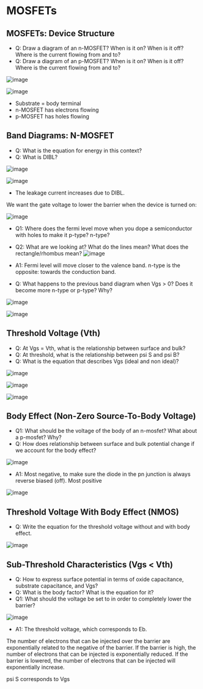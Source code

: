 # MOSFETs

## MOSFETs: Device Structure
- Q: Draw a diagram of an n-MOSFET? When is it on? When is it off? Where is the current flowing from and to?
- Q: Draw a diagram of an p-MOSFET? When is it on? When is it off? Where is the current flowing from and to? 
  
![image](https://github.com/user-attachments/assets/08510c29-ce29-4b74-b6d8-d2191fc8d6ac)

![image](https://github.com/user-attachments/assets/56a74cb2-af09-4b50-a48d-2c6c87df1c33)

- Substrate = body terminal
- n-MOSFET has electrons flowing
- p-MOSFET has holes flowing

## Band Diagrams: N-MOSFET
- Q: What is the equation for energy in this context?
- Q: What is DIBL?
  
![image](https://github.com/user-attachments/assets/999e1753-e71b-4ba3-8b6e-5581545b691e)

![image](https://github.com/user-attachments/assets/08254a91-80a4-4638-a8b3-5559aae26dc2)
- The leakage current increases due to DIBL.

We want the gate voltage to lower the barrier when the device is turned on:

![image](https://github.com/user-attachments/assets/041de298-006c-4520-85ba-37c40117c49a)

- Q1: Where does the fermi level move when you dope a semiconductor with holes to make it p-type? n-type?
- Q2: What are we looking at? What do the lines mean? What does the rectangle/rhombus mean?
![image](https://github.com/user-attachments/assets/2f551778-bb1e-4807-a9f6-d8304586b346)

- A1: Fermi level will move closer to the valence band. n-type is the opposite: towards the conduction band.

- Q: What happens to the previous band diagram when Vgs > 0? Does it become more n-type or p-type? Why?

![image](https://github.com/user-attachments/assets/41f5b444-a74a-412e-b7cf-e573bf9ebb12)

![image](https://github.com/user-attachments/assets/4314428e-c283-42d4-91cf-32db1d1e91a4)

## Threshold Voltage (Vth)
- Q: At Vgs = Vth, what is the relationship between surface and bulk?
- Q: At threshold, what is the relationship between psi S and psi B?
- Q: What is the equation that describes Vgs (ideal and non ideal)?
  
![image](https://github.com/user-attachments/assets/a3f1ae80-d374-4d7e-9e1d-0c5d81b035d8)

![image](https://github.com/user-attachments/assets/9458e601-a88d-4ef7-99ea-94fc92fa6277)

![image](https://github.com/user-attachments/assets/d2a0cbf3-98b5-46c1-aa06-4bc0d1fc006a)

## Body Effect (Non-Zero Source-To-Body Voltage)
- Q1: What should be the voltage of the body of an n-mosfet? What about a p-mosfet? Why?
- Q: How does relationship between surface and bulk potential change if we account for the body effect?

![image](https://github.com/user-attachments/assets/34d5751f-9f11-4ee0-b840-d92dfabf1860)

- A1: Most negative, to make sure the diode in the pn junction is always reverse biased (off). Most positive

![image](https://github.com/user-attachments/assets/357382dd-4f47-46a9-ac9d-97733e7b62bb)

## Threshold Voltage With Body Effect (NMOS)
- Q: Write the equation for the threshold voltage without and with body effect.

![image](https://github.com/user-attachments/assets/b3a1e1a5-1b16-425d-95a2-a9209e09700f)

## Sub-Threshold Characteristics (Vgs < Vth)
- Q: How to express surface potential in terms of oxide capacitance, substrate capacitance, and Vgs?
- Q: What is the body factor? What is the equation for it?
- Q1: What should the voltage be set to in order to completely lower the barrier?

![image](https://github.com/user-attachments/assets/b830c526-b9f7-4c23-89e0-2815d086d542)

- A1: The threshold voltage, which corresponds to Eb.
  
The number of electrons that can be injected over the barrier are exponentially related to the negative of the barrier. If the barrier is high, the number of electrons that can be injected is exponentially reduced. If the barrier is lowered, the number of electrons that can be injected will exponentially increase.

psi S corresponds to Vgs
